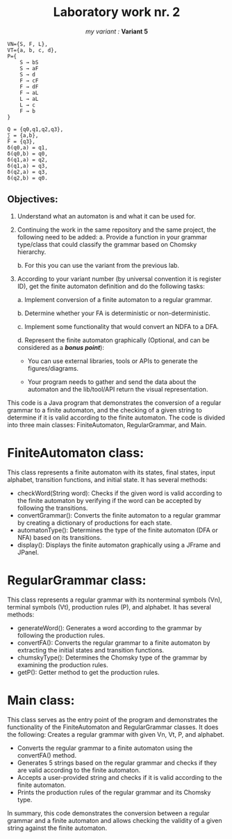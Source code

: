 <h1 align='center'> 
Laboratory work nr. 2
</h1>

<p align="center"><i>my variant : </i><b> Variant 5</b></p>

```
VN={S, F, L}, 
VT={a, b, c, d},
P={ 
    S → bS
    S → aF
    S → d
    F → cF
    F → dF
    F → aL
    L → aL
    L → c
    F → b
}

Q = {q0,q1,q2,q3},
∑ = {a,b},
F = {q3},
δ(q0,a) = q1,
δ(q0,b) = q0,
δ(q1,a) = q2,
δ(q1,a) = q3,
δ(q2,a) = q3,
δ(q2,b) = q0.
```
## Objectives:
1. Understand what an automaton is and what it can be used for.

2. Continuing the work in the same repository and the same project, the following need to be added:
   a. Provide a function in your grammar type/class that could classify the grammar based on Chomsky hierarchy.

   b. For this you can use the variant from the previous lab.

3. According to your variant number (by universal convention it is register ID), get the finite automaton definition and do the following tasks:

   a. Implement conversion of a finite automaton to a regular grammar.

   b. Determine whether your FA is deterministic or non-deterministic.

   c. Implement some functionality that would convert an NDFA to a DFA.

   d. Represent the finite automaton graphically (Optional, and can be considered as a __*bonus point*__):

    - You can use external libraries, tools or APIs to generate the figures/diagrams.

    - Your program needs to gather and send the data about the automaton and the lib/tool/API return the visual representation.

This code is a Java program that demonstrates the conversion of a regular grammar to a finite automaton, and the checking of a given string to determine if it is valid according to the finite automaton. The code is divided into three main classes: FiniteAutomaton, RegularGrammar, and Main.

# FiniteAutomaton class:
This class represents a finite automaton with its states, final states, input alphabet, transition functions, and initial state. It has several methods:
- checkWord(String word): Checks if the given word is valid according to the finite automaton by verifying if the word can be accepted by following the transitions.
- convertGrammar(): Converts the finite automaton to a regular grammar by creating a dictionary of productions for each state.
- automatonType(): Determines the type of the finite automaton (DFA or NFA) based on its transitions.
- display(): Displays the finite automaton graphically using a JFrame and JPanel.
# RegularGrammar class:
This class represents a regular grammar with its nonterminal symbols (Vn), terminal symbols (Vt), production rules (P), and alphabet. It has several methods:
- generateWord(): Generates a word according to the grammar by following the production rules.
- convertFA(): Converts the regular grammar to a finite automaton by extracting the initial states and transition functions.
- chumskyType(): Determines the Chomsky type of the grammar by examining the production rules.
- getP(): Getter method to get the production rules.
# Main class:
This class serves as the entry point of the program and demonstrates the functionality of the FiniteAutomaton and RegularGrammar classes. It does the following:
Creates a regular grammar with given Vn, Vt, P, and alphabet.
- Converts the regular grammar to a finite automaton using the convertFA() method.
- Generates 5 strings based on the regular grammar and checks if they are valid according to the finite automaton.
- Accepts a user-provided string and checks if it is valid according to the finite automaton.
- Prints the production rules of the regular grammar and its Chomsky type.

In summary, this code demonstrates the conversion between a regular grammar and a finite automaton and allows checking the validity of a given string against the finite automaton.

